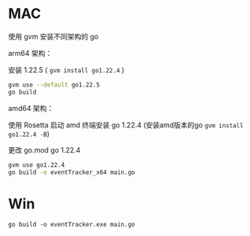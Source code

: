 # MAC

使用 gvm 安装不同架构的 go

arm64 架构：

安装 1.22.5 ( `gvm install go1.22.4` )

```bash
gvm use --default go1.22.5
go build
```

amd64 架构：

使用 Rosetta 启动 amd 终端安装 go 1.22.4 (安装amd版本的go `gvm install go1.22.4 -B`)

更改 go.mod go 1.22.4

```bash
gvm use go1.22.4
go build -o eventTracker_x64 main.go
```

# Win

`go build -o eventTracker.exe main.go`
